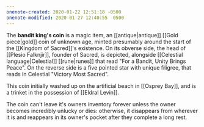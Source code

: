 ```yaml
---
onenote-created: 2020-01-22 12:51:18 -0500
onenote-modified: 2020-01-27 12:40:55 -0500
---
```


The **bandit king's coin** is a magic item, an [[antique|antique]] [[Gold piece|gold]] coin of unknown age, minted presumably around the start of the [[Kingdom of Sacred]]'s existence. On its obverse side, the head of [[Plesio Falknjir]], founder of Sacred, is depicted, alongside [[Celestial language|Celestial]] [[rune|runes]] that read "For a Bandit, Unity Brings Peace". On the reverse side is a five pointed star with unique filigree, that reads in Celestial "Victory Most Sacred".

This coin initially washed up on the artificial beach in [[Osprey Bay]], and is a trinket in the possession of [[Eldral Levin]].

The coin can't leave it's owners inventory forever unless the owner becomes incredibly unlucky or dies: otherwise, it disappears from wherever it is and reappears in its owner's pocket after they complete a long rest.
